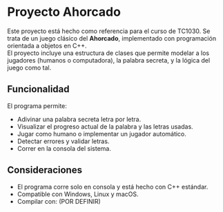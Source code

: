
# Proyecto Ahorcado

Este proyecto está hecho como referencia para el curso de TC1030. Se trata de un juego clásico del **Ahorcado**, implementado con programación orientada a objetos en C++.  
El proyecto incluye una estructura de clases que permite modelar a los jugadores (humanos o computadora), la palabra secreta, y la lógica del juego como tal.  

## Funcionalidad

El programa permite:

- Adivinar una palabra secreta letra por letra.
- Visualizar el progreso actual de la palabra y las letras usadas.
- Jugar como humano o implementar un jugador automático.
- Detectar errores y validar letras.
- Correr en la consola del sistema.

##  Consideraciones

- El programa corre solo en consola y está hecho con C++ estándar.
- Compatible con Windows, Linux y macOS.
- Compilar con: (POR DEFINIR)
